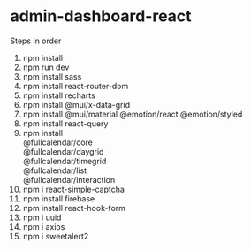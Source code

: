 # admin-dashboard-react

Steps in order
1. npm install
2. npm run dev
3. npm install sass
4. npm install react-router-dom
5. npm install recharts
6. npm install @mui/x-data-grid
7. npm install @mui/material @emotion/react @emotion/styled
8. npm install react-query
9. npm install \
  @fullcalendar/core \
  @fullcalendar/daygrid \
  @fullcalendar/timegrid \
  @fullcalendar/list \
  @fullcalendar/interaction
10. npm i react-simple-captcha
11. npm install firebase
12. npm install react-hook-form
13. npm i uuid
14. npm i axios
15. npm i sweetalert2